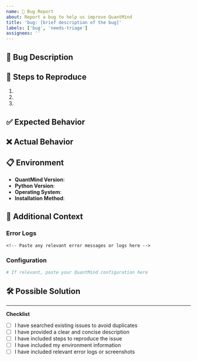 ```yaml
---
name: 🐛 Bug Report
about: Report a bug to help us improve QuantMind
title: 'bug: [brief description of the bug]'
labels: ['bug', 'needs-triage']
assignees: ''
---
```


## 🐛 Bug Description

<!-- A clear and concise description of what the bug is. -->

## 🔄 Steps to Reproduce

1. <!-- First step -->
2. <!-- Second step -->
3. <!-- ... -->

## ✅ Expected Behavior

<!-- A clear and concise description of what you expected to happen. -->

## ❌ Actual Behavior

<!-- A clear and concise description of what actually happened. -->

## 📋 Environment

- **QuantMind Version**: <!-- e.g., v0.2.0 -->
- **Python Version**: <!-- e.g., 3.9.7 -->
- **Operating System**: <!-- e.g., macOS 12.6, Ubuntu 22.04, Windows 11 -->
- **Installation Method**: <!-- e.g., pip, uv, source -->

## 📝 Additional Context

<!-- Any other context about the problem here. Include screenshots, error logs, or stack traces if helpful. -->

### Error Logs

```
<!-- Paste any relevant error messages or logs here -->
```

### Configuration

```yaml
# If relevant, paste your QuantMind configuration here
```

## 🛠️ Possible Solution

<!-- If you have suggestions on how to fix the bug, please describe them here. -->

---

**Checklist**

- [ ] I have searched existing issues to avoid duplicates
- [ ] I have provided a clear and concise description
- [ ] I have included steps to reproduce the issue
- [ ] I have included my environment information
- [ ] I have included relevant error logs or screenshots
